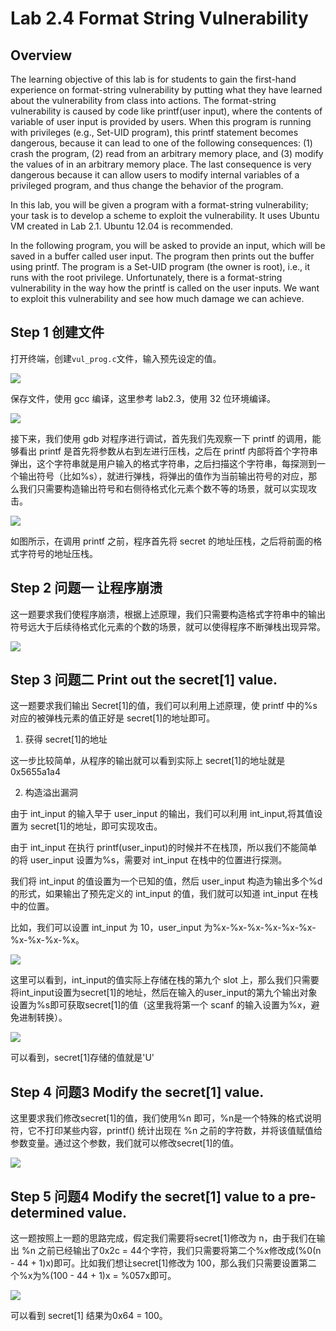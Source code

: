 # Lab 2.4 Format String Vulnerability

## **Overview**

The learning objective of this lab is for students to gain the first-hand experience on format-string vulnerability by putting what they have learned about the vulnerability from class into actions. The format-string vulnerability is caused by code like printf(user input), where the contents of variable of user input is provided by users. When this program is running with privileges (e.g., Set-UID program), this printf statement becomes dangerous, because it can lead to one of the following consequences: (1) crash the program, (2) read from an arbitrary memory place, and (3) modify the values of in an arbitrary memory place. The last consequence is very dangerous because it can allow users to modify internal variables of a privileged program, and thus change the behavior of the program.

In this lab, you will be given a program with a format-string vulnerability; your task is to develop a scheme to exploit the vulnerability. It uses Ubuntu VM created in Lab 2.1. Ubuntu 12.04 is recommended.

In the following program, you will be asked to provide an input, which will be saved in a buffer called user input. The program then prints out the buffer using printf. The program is a Set-UID program (the owner is root), i.e., it runs with the root privilege. Unfortunately, there is a format-string vulnerability in the way how the printf is called on the user inputs. We want to exploit this vulnerability and see how much damage we can achieve.

## Step 1 创建文件

打开终端，创建`vul_prog.c`文件，输入预先设定的值。

![](https://hutao-image-bed.oss-cn-hangzhou.aliyuncs.com/uPic/1vdUl2.png)

保存文件，使用 gcc 编译，这里参考 lab2.3，使用 32 位环境编译。

![](https://hutao-image-bed.oss-cn-hangzhou.aliyuncs.com/uPic/9C32Ff.png)

接下来，我们使用 gdb 对程序进行调试，首先我们先观察一下 printf 的调用，能够看出 printf 是首先将参数从右到左进行压栈，之后在 printf 内部将首个字符串弹出，这个字符串就是用户输入的格式字符串，之后扫描这个字符串，每探测到一个输出符号（比如%s），就进行弹栈，将弹出的值作为当前输出符号的对应，那么我们只需要构造输出符号和右侧待格式化元素个数不等的场景，就可以实现攻击。

![](https://hutao-image-bed.oss-cn-hangzhou.aliyuncs.com/uPic/MCEFWw.png)

如图所示，在调用 printf 之前，程序首先将 secret 的地址压栈，之后将前面的格式字符号的地址压栈。

## Step 2 问题一 让程序崩溃

这一题要求我们使程序崩溃，根据上述原理，我们只需要构造格式字符串中的输出符号远大于后续待格式化元素的个数的场景，就可以使得程序不断弹栈出现异常。

![](https://hutao-image-bed.oss-cn-hangzhou.aliyuncs.com/uPic/FPgK9A.png)

## Step 3 问题二 Print out the secret[1] value.

这一题要求我们输出 Secret[1]的值，我们可以利用上述原理，使 printf 中的%s 对应的被弹栈元素的值正好是 secret[1]的地址即可。

1. 获得 secret[1]的地址

这一步比较简单，从程序的输出就可以看到实际上 secret[1]的地址就是 0x5655a1a4

2. 构造溢出漏洞

由于 int_input 的输入早于 user_input 的输出，我们可以利用 int_input,将其值设置为 secret[1]的地址，即可实现攻击。

由于 int_input 在执行 printf(user_input)的时候并不在栈顶，所以我们不能简单的将 user_input 设置为%s，需要对 int_input 在栈中的位置进行探测。

我们将 int_input 的值设置为一个已知的值，然后 user_input 构造为输出多个%d 的形式，如果输出了预先定义的 int_input 的值，我们就可以知道 int_input 在栈中的位置。

比如，我们可以设置 int_input 为 10，user_input 为%x-%x-%x-%x-%x-%x-%x-%x-%x-%x。

![](https://hutao-image-bed.oss-cn-hangzhou.aliyuncs.com/uPic/tNQdj2.png)

这里可以看到，int_input的值实际上存储在栈的第九个 slot 上，那么我们只需要将int_input设置为secret[1]的地址，然后在输入的user_input的第九个输出对象设置为%s即可获取secret[1]的值（这里我将第一个 scanf 的输入设置为%x，避免进制转换）。

![](https://hutao-image-bed.oss-cn-hangzhou.aliyuncs.com/uPic/QqRPxH.png)

可以看到，secret[1]存储的值就是'U'

## Step 4 问题3 Modify the secret[1] value.

这里要求我们修改secret[1]的值，我们使用%n 即可，%n是一个特殊的格式说明符，它不打印某些内容，printf() 统计出现在 %n 之前的字符数，并将该值赋值给参数变量。通过这个参数，我们就可以修改secret[1]的值。

![](https://hutao-image-bed.oss-cn-hangzhou.aliyuncs.com/uPic/htoYpF.png)

## Step 5 问题4 Modify the secret[1] value to a pre-determined value.

这一题按照上一题的思路完成，假定我们需要将secret[1]修改为 n，由于我们在输出 %n 之前已经输出了0x2c = 44个字符，我们只需要将第二个%x修改成(%0(n - 44 + 1)x)即可。比如我们想让secret[1]修改为 100，那么我们只需要设置第二个%x为%(100 - 44 + 1)x = %057x即可。

![](https://hutao-image-bed.oss-cn-hangzhou.aliyuncs.com/uPic/UPdUeJ.png)

可以看到 secret[1] 结果为0x64 = 100。

